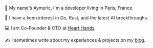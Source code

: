 👋 My name's Aymeric, I'm a developer living in Paris, France.

🔭 I have a keen interest in Go, Rust, and the latest AI breakthroughs.

💻 I am Co-Founder & CTO at [Heart Hands](https://www.hearthands.tech/).

✍️ I sometimes write about my experiences & projects on my [blog](https://aymericbeaumet.com/).
